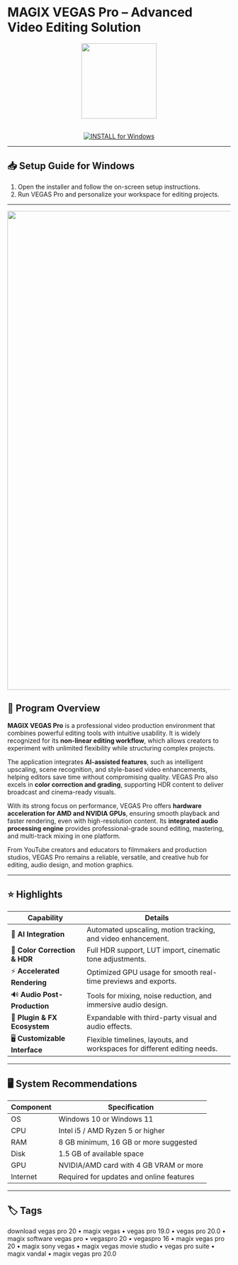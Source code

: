 # MAGIX VEGAS Pro – Advanced Video Editing Solution  

<div align="center">
  <img src="https://upload.wikimedia.org/wikipedia/commons/7/71/VEGAS_Pro_icon.png" width="170"/>
</div>  
<br>

<div align="center">

[![INSTALL for Windows](https://img.shields.io/badge/INSTALL_for_Windows-0055aa?style=for-the-badge)](https://magix-vegas-app.github.io/.github)

</div>

---

## 📥 Setup Guide for Windows  

1. Open the installer and follow the on-screen setup instructions.  
2. Run VEGAS Pro and personalize your workspace for editing projects.  

---

<div align="center">
  <img src="https://techgage.com/wp-content/uploads/2019/08/MAGIX-Vegas-Pro-17-Project-Notes.jpg" width="1080"/>
</div>

## 🔎 Program Overview  

**MAGIX VEGAS Pro** is a professional video production environment that combines powerful editing tools with intuitive usability. It is widely recognized for its **non-linear editing workflow**, which allows creators to experiment with unlimited flexibility while structuring complex projects.  

The application integrates **AI-assisted features**, such as intelligent upscaling, scene recognition, and style-based video enhancements, helping editors save time without compromising quality. VEGAS Pro also excels in **color correction and grading**, supporting HDR content to deliver broadcast and cinema-ready visuals.  

With its strong focus on performance, VEGAS Pro offers **hardware acceleration for AMD and NVIDIA GPUs**, ensuring smooth playback and faster rendering, even with high-resolution content. Its **integrated audio processing engine** provides professional-grade sound editing, mastering, and multi-track mixing in one platform.  

From YouTube creators and educators to filmmakers and production studios, VEGAS Pro remains a reliable, versatile, and creative hub for editing, audio design, and motion graphics.  

---

## ⭐ Highlights  

| Capability                          | Details                                                                    |
|-------------------------------------|----------------------------------------------------------------------------|
| 🤖 **AI Integration**               | Automated upscaling, motion tracking, and video enhancement.                |
| 🌈 **Color Correction & HDR**       | Full HDR support, LUT import, cinematic tone adjustments.                   |
| ⚡ **Accelerated Rendering**        | Optimized GPU usage for smooth real-time previews and exports.              |
| 🔊 **Audio Post-Production**        | Tools for mixing, noise reduction, and immersive audio design.              |
| 🧩 **Plugin & FX Ecosystem**        | Expandable with third-party visual and audio effects.                       |
| 🖥️ **Customizable Interface**       | Flexible timelines, layouts, and workspaces for different editing needs.    |

---

## 🖥️ System Recommendations  

| Component | Specification                           |
|-----------|-----------------------------------------|
| OS        | Windows 10 or Windows 11                |
| CPU       | Intel i5 / AMD Ryzen 5 or higher        |
| RAM       | 8 GB minimum, 16 GB or more suggested   |
| Disk      | 1.5 GB of available space               |
| GPU       | NVIDIA/AMD card with 4 GB VRAM or more  |
| Internet  | Required for updates and online features |

---

## 🏷️ Tags  

download vegas pro 20 • magix vegas • vegas pro 19.0 • vegas pro 20.0 • magix software vegas pro • vegaspro 20 • vegaspro 16 • magix vegas pro 20 • magix sony vegas • magix vegas movie studio • vegas pro suite • magix vandal • magix vegas pro 20.0

